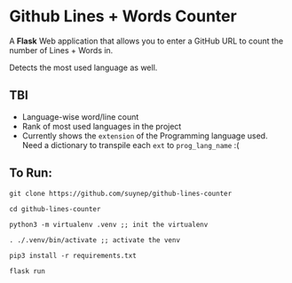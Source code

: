 # Github Lines + Words Counter

A **Flask** Web application that allows you to enter a GitHub URL to count the number of Lines + Words in. 

Detects the most used language as well.

## TBI
- Language-wise word/line count
- Rank of most used languages in the project
- Currently shows the `extension` of the Programming language used. Need a dictionary to transpile each `ext` to `prog_lang_name` :(


## To Run:
`git clone https://github.com/suynep/github-lines-counter`

`cd github-lines-counter`

`python3 -m virtualenv .venv ;; init the virtualenv`

`. ./.venv/bin/activate ;; activate the venv`

`pip3 install -r requirements.txt`

`flask run`
